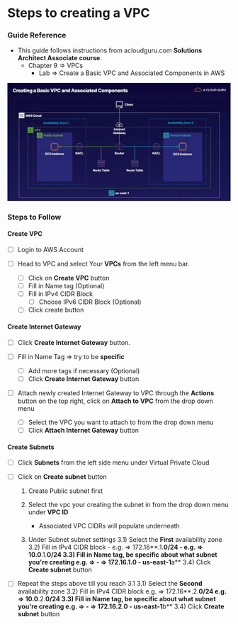 # Steps to creating a VPC

### Guide Reference

- This guide follows instructions from acloudguru.com **Solutions Architect Associate course**.
    - Chapter 9 => VPCs
        - Lab => Create a Basic VPC and Associated Components in AWS

![Diagram of VPC](assets/basic-vpc-img.png)

### Steps to Follow

#### Create VPC

- [ ] Login to AWS Account

- [ ] Head to VPC and select Your **VPCs** from the left menu bar.
    - [ ] Click on **Create VPC** button
    - [ ] Fill in Name tag (Optional)
    - [ ] Fill in IPv4 CIDR Block
        - [ ] Choose IPv6 CIDR Block (Optional)
    - [ ] Click create button

#### Create Internet Gateway

- [ ] Click **Create Internet Gateway** button.

- [ ] Fill in Name Tag => try to be **specific**
    - [ ] Add more tags if necessary (Optional)
    - [ ] Click **Create Internet Gateway** button

- [ ] Attach newly created Internet Gateway to VPC through the
      **Actions** button on the top right, click on **Attach to VPC**
      from the drop down menu
    - [ ] Select the VPC you want to attach to from the drop down menu
    - [ ] Click **Attach Internet Gateway** button

#### Create Subnets

- [ ] Click **Subnets** from the left side menu under Virtual Private Cloud

- [ ] Click on **Create subnet** button
    1) Create Public subnet first
    2) Select the vpc your creating the subnet in from the drop down menu
       under **VPC ID**
       - Associated VPC CIDRs will populate underneath

     3) Under Subnet subnet settings
        3.1) Select the **First** availability zone
        3.2) Fill in IPv4 CIDR block
             - e.g. => 172.16**.1.**0/24
             - e.g. => 10.0**.1.**0/24
        3.3) Fill in Name tag, be specific about what subnet you're creating
              e.g. => <IPv4 CIDR block> - <AZ name> => 172.16.1.0 - us-east-1**a**
        3.4) Click **Create subnet** button

- [ ] Repeat the steps above till you reach 3.1
    3.1) Select the **Second** availability zone
    3.2) Fill in IPv4 CIDR block
        e.g. => 172.16**.2.**0/24
        e.g. => 10.0**.2.**0/24
    3.3) Fill in Name tag, be specific about what subnet you're creating
        e.g. => <IPv4 CIDR block> - <AZ name> => 172.16.2.0 - us-east-1**b**
    3.4) Click **Create subnet** button



